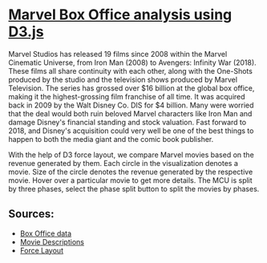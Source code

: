 # [Marvel Box Office analysis using D3.js](https://bl.ocks.org/aravindr-github/raw/0945e5d60729b1b39e83043a9e9ee6d7/d2562918da66a55a48f969138eaf5088a4e05b39/)

Marvel Studios has released 19 films since 2008 within the Marvel Cinematic Universe, from Iron Man (2008) to Avengers: Infinity War (2018). These films all share continuity with each other, along with the One-Shots produced by the studio and the television shows produced by Marvel Television. The series has grossed over $16 billion at the global box office, making it the highest-grossing film franchise of all time. It was acquired back in 2009 by the Walt Disney Co. DIS for $4 billion. Many were worried that the deal would both ruin beloved Marvel characters like Iron Man and damage Disney's financial standing and stock valuation. Fast forward to 2018, and Disney's acquisition could very well be one of the best things to happen to both the media giant and the comic book publisher.

With the help of D3 force layout, we compare Marvel movies based on the revenue generated by them. Each circle in the visualization denotes a movie. Size of the circle denotes the revenue generated by the respective movie. Hover over a particular movie to get more details. The MCU is split by three phases, select the phase split button to split the movies by phases.  

## Sources:
- [Box Office data](http://www.boxofficemojo.com/)
- [Movie Descriptions](http://marvelcinematicuniverse.wikia.com/wiki/Marvel_Cinematic_Universe_Wiki)
- [Force Layout](https://archive.nytimes.com/www.nytimes.com/interactive/2012/02/13/us/politics/2013-budget-proposal-graphic.html?hp)

